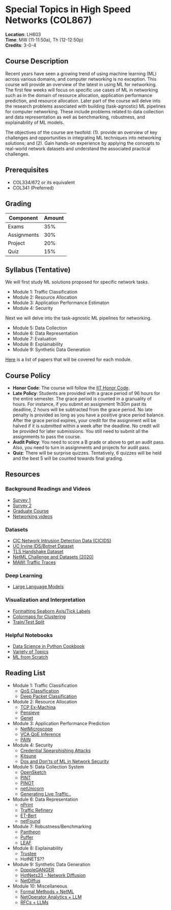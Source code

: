 # Special Topics in High Speed Networks (COL867)

**Location**: LH603 \
**Time**: MW (11-11:50a), Th (12-12:50p) \
**Credits**: 3-0-4 

## Course Description 

Recent years have seen a growing trend of using machine
learning (ML) across various domains, and computer networking is no exception.
This course will provide an overview of the latest in using ML for networking. 
The first few weeks will focus on specific use cases of ML in networking such
as in the domain of resource allocation, application performance prediction, 
and resource allocation. Later part of the course will delve into the research 
problems associated with building (task-agnostic) ML pipelines for computer 
networking. These include problems related to data collection and data 
representation as well as benchmarking, robustness, and explainability of 
ML models. 

The objectives of the course are twofold: (1). provide an overview of 
key challenges and opportunities in integrating ML techniques into networking solutions; 
and (2). Gain hands-on experience by applying the concepts to real-world network datasets and 
understand the associated practical challenges. 

## Prerequisites
- COL334/672 or its equivalent
- COL341 (Preferred)

## Grading
| Component     | Amount |
| --------      | ------ |
| Exams         | 35%    |
| Assignments   | 30%    |
| Project       | 20%    |
| Quiz          | 15%    |

## Syllabus (Tentative)

We will first study ML solutions proposed for specific network tasks.
- Module 1: Traffic Classification
- Module 2: Resource Allocation
- Module 3: Application Performance Estimaton
- Module 4: Security

Next we will delve into the task-agnostic ML pipelines for networking. 
- Module 5: Data Collection
- Module 6: Data Representation
- Module 7: Evaluation 
- Module 8: Explainability
- Module 9: Synthetic Data Generation

[Here](#reading-list) is a list of papers that will be covered for each module. 

## Course Policy
- **Honor Code**: The course will follow the [IIT Honor Code](https://academics.iitd.ac.in/sites/default/files/registration/forms/10_FORM%20H.pdf).
- **Late Policy**: Students are provided with a grace period of 96 hours for the entire
semester. The grace period is counted in a granuality of hours. For instance, if you submit an assignment 1h30m past
its deadline, 2 hours will be subtracted from the grace period. No late penalty is provided as long
as you have a positive grace period balance. After the grace period expires, your credit for the assignment
will be halved if it is submitted within a week after the deadline. No credit will be provided
for later submissions. You still need to submit all the assignments to pass the course. 
- **Audit Policy**: You need to score a B grade or above to get an audit pass. Also, you need to turn in assignments
and projects for audit pass. 
- **Quiz**: There will be surprise quizzes. Tentatively, 6 quizzes will be held and the best 5 will be counted towards
final grading.

## Resources 

### Background Readings and Videos

* [Survey 1](https://ieeexplore.ieee.org/stamp/stamp.jsp?arnumber=8121867&tag=1) 
* [Survey 2](https://jisajournal.springeropen.com/counter/pdf/10.1186/s13174-018-0087-2.pdf)
* [Graduate Course](https://people.cs.uchicago.edu/~junchenj/34702-fall21/syllabus.html)
* [Networking videos](https://www.youtube.com/playlist?list=PLpherdrLyny-zJw95jcE-uJkcsIAG1MEn)

### Datasets

* [CIC Network Intrusion Detection Data (CICIDS)](https://www.unb.ca/cic/datasets/)
* [UC Irvine IDS/Botnet Dataset](https://archive.ics.uci.edu/ml/datasets/detection_of_IoT_botnet_attacks_N_BaIoT)
* [TLS Handshake Dataset](https://haystack.mobi/datasets.html)
* [NetML Challenge and Datasets (2020)](https://github.com/ACANETS/NetML-Competition2020)
* [MAWI Traffic Traces](http://mawi.wide.ad.jp/mawi/)
      

### Deep Learning

* [Large Language Models](https://arstechnica.com/science/2023/07/a-jargon-free-explanation-of-how-ai-large-language-models-work/)

### Visualization and Interpretation
* [Formatting Seaborn Axis/Tick Labels](https://matplotlib.org/3.2.1/gallery/text_labels_and_annotations/date.html)
* [Colormaps for Clustering](https://matplotlib.org/3.1.0/tutorials/colors/colormaps.html)
* [Train/Test Split](https://towardsdatascience.com/train-test-split-and-cross-validation-in-python-80b61beca4b6)

### Helpful Notebooks

* [Data Science in Python Cookbook](https://github.com/jakevdp/PythonDataScienceHandbook)
* [Variety of Topics](https://nbviewer.jupyter.org/github/jakevdp/sklearn_tutorial/blob/master/notebooks/Index.ipynb)
* [ML from Scratch](https://github.com/eriklindernoren/ML-From-Scratch/)


## Reading List
- Module 1: Traffic Classification
  - [QoS Classification](https://dl.acm.org/doi/pdf/10.1145/1028788.1028805)
  - [Deep Packet Classification](https://link.springer.com/article/10.1007/s00500-019-04030-2)
- Module 2: Resource Allocation
  - [TCP Ex-Machina](https://dl.acm.org/doi/pdf/10.1145/2534169.2486020)
  - [Pensieve](https://dl.acm.org/doi/abs/10.1145/3098822.3098843)
  - [Genet](https://dl.acm.org/doi/pdf/10.1145/3544216.3544243)
- Module 3: Application Performance Prediction
  - [NetMicroscope](https://dl.acm.org/doi/abs/10.1145/3366704)
  - [VCA QoE Inference](https://arxiv.org/abs/2306.01194)
  - [PAIN](https://www.sciencedirect.com/science/article/abs/pii/S138912861830358X)
- Module 4: Security
  - [Credential Spearphishing Attacks](https://www.usenix.org/system/files/conference/usenixsecurity17/sec17-ho.pdf)
  - [Kitsune](https://www.usenix.org/system/files/conference/usenixsecurity17/sec17-ho.pdf)
  - [Dos and Don'ts of ML in Network Security](https://www.usenix.org/conference/usenixsecurity22/presentation/arp)
- Module 5: Data Collection System
  - [OpenSketch](https://www.usenix.org/system/files/conference/nsdi13/nsdi13-final116.pdf)
  - [PINT](https://dl.acm.org/doi/pdf/10.1145/3387514.3405894)
  - [PINOT](https://dl.acm.org/doi/abs/10.1145/3606464.3606485)
  - [netUnicorn](https://arxiv.org/abs/2306.08853)
  - [Generating Live Traffic..](https://dl.acm.org/doi/pdf/10.1145/3563766.3564084)
- Module 6: Data Representation
  - [nPrint](https://dl.acm.org/doi/abs/10.1145/3460120.3484758)
  - [Traffic Refinery](https://dl.acm.org/doi/abs/10.1145/3491052)
  - [ET-Bert](https://dl.acm.org/doi/pdf/10.1145/3485447.3512217)
  - [netFound](https://arxiv.org/abs/2310.17025)
- Module 7: Robustness/Benchmarking
  - [Pantheon](https://www.usenix.org/conference/atc18/presentation/yan-francis)
  - [Puffer](https://puffer.stanford.edu/static/puffer/documents/puffer-paper.pdf)
  - [LEAF](https://dl.acm.org/doi/abs/10.1145/3609422)
- Module 8: Explainability
  - [Trustee](https://dl.acm.org/doi/pdf/10.1145/3548606.3560609)
  - HotNETS??
- Module 9: Synthetic Data Generation
  - [DoppleGANGER](https://dl.acm.org/doi/abs/10.1145/3544216.3544251)
  - [HotNets23 - Network Diffusion](https://arxiv.org/abs/2310.08543)
  - [NetDiffus](https://arxiv.org/abs/2310.04429)
- Module 10: Miscellaneous
  - [Formal Methods + NetML](https://conferences.sigcomm.org/hotnets/2023/papers/hotnets23_gong.pdf)
  - [NetOperator Analytics + LLM](https://conferences.sigcomm.org/hotnets/2023/papers/hotnets23_kotaru.pdf)
  - [RFCs + LLMs](https://conferences.sigcomm.org/hotnets/2023/papers/hotnets23_sharma.pdf)
  
